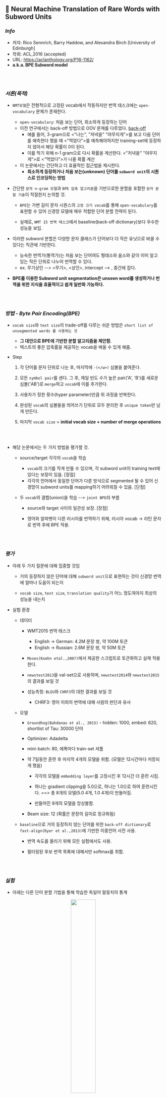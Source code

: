 ## :page_facing_up: Neural Machine Translation of Rare Words with Subword Units

### *Info*

* 저자: Rico Sennrich, Barry Haddow, and Alexandra Birch [University of Edinburgh]
* 학회: ACL,2016 (accepted)
* URL: https://aclanthology.org/P16-1162/
* **a.k.a. BPE Subword model**

<br></br>

### *서론(목적)*

* `NMT모델`은 전형적으로 고정된 vocab에서 작동하지만 번역 태스크에는 `open-vocabulary` 문제가 존재한다.
  - `open-vocabulary`: 처음 보는 단어, 희소하게 등장하는 단어
  - 이전 연구에서는 back-off 방법으로 OOV 문제를 다루었다. [back-off](https://www.quora.com/What-is-backoff-in-NLP)
    - 예를 들어, 3-gram으로 <"나는", "저녁을" "야무지게">를 보고 다음 단어를 예측한다 했을 때 <"먹었다">를 예측해야하지만 training-set에 등장하지 않아서 해당 확률이 0이 된다.
    - 이를 막기 위해 n-1 gram으로 다시 확률을 계산한다. <"저녁을" "야무지게">로 <"먹었다">가 나올 확률 계산
  - 이 논문에서는 간단하고 더 효율적인 접근법을 제시한다.
    - **희소하게 등장하거나 처음 보는(unknown) 단어를 `subword unit`의 시퀀스로 인코딩하는 방법**

* 간단한 `문자 n-gram 모델`과 `BPE 압축 알고리즘`을 기반으로한 분할을 포함한 `문자 분할 기술`이 적절한지 논의할 것.
  - `BPE`는 가변 길이 문자 시퀀스의 `고정 크기 vocab`를 통해 `open-vocabulary`를 표현할 수 있어 신경망 모델에 매우 적합한 단어 분할 전략이 된다.
  
  - 실제로, `WMT 15 번역 태스크`에서 baseline(back-off dictionary)보다 우수한 성능을 보임.

- 이러한 subword 분할은 다양한 문자 클래스가 단어보다 더 작은 유닛으로 바꿀 수 있다는 직관에 기반한다.

  - 능숙한 번역가(통역가)는 처음 보는 단어여도 형태소와 음소와 같이 이미 알고있는 작은 단위로 나누어 번역할 수 있다.
  - ex. 무기상인 --> <무기>, <상인>, intercept --> <inter>, <cept> 중간에 잡다. 

- **BPE를 이용한 Subword unit segmentation은 unseen word를 생성하거나 번역을 위한 지식을 효율적이고 쉽게 일반화 가능하다.**

<br></br>

### *방법 - Byte Pair Encoding(BPE)*

- `vocab size`와 `text size`의 trade-off를 다루는 쉬운 방법은 `short list of unsegmented words 를 사용하는 것`
  - **그 대안으로 BPE에 기반한 분할 알고리즘을 제안함.**
  - 텍스트의 좋은 압축률을 제공하는 vocab을 배울 수 있게 해줌.

- Step

  1. 각 단어를 문자 단위로 나눈 후, 마지막에 `·(</w>)` 심볼을 붙여준다.

  2. 모든 `symbol pair`를 센다. 그 후, 제일 빈도 수가 높은 pair('A', 'B')를 새로운 심볼('AB')로 `merge`하고 `vocab`에 이를 추가한다.

  3. 사용자가 정한 횟수(hyper parameter)만큼 위 과정을 반복한다.

  4. 완성된 `vocab`의 심볼들을 띄어쓰기 단위로 모두 분리한 후 `unique token`만 남게 만든다.

  5. 마지막 `vocab size` = **initial vocab size + number of merge operations**

<br></br>

- 해당 논문에서는 두 가지 방법을 평가할 것.

  - source/target 각각의 `vocab`을 학습
    - `vocab`의 크기를 작게 만들 수 있으며, 각 subword unit이 training text에 있다는 보장이 있음. [장점]
    - 각각의 언어에서 동일한 단어가 다른 방식으로 segmented 될 수 있어 신경망이 subword units를 mapping하기 어려워질 수 있음. [단점]
    
  - 두 `vocab`의 결합(union)을 학습 --> `joint BPE`라 부름

    - source와 target 사이의 일관성 보장. [장점]
  
    - 영어와 알파벳이 다른 러시아를 번역하기 위해, 러시아 vocab -> 라틴 문자로 번역 후에 BPE 적용.

<br></br>

### *평가*

- 아래 두 가지 질문에 대해 집중할 것임

  - 거의 등장하지 않은 단어에 대해 `subword unit`으로 표현하는 것이 신경망 번역에 얼마나 도움이 되는지

  - `vocab size`, `text size`, `translation quality`가 어느 정도여야지 최상의 성능을 내는지

- 실험 환경

  - 데이터
    - WMT2015 번역 태스크
      - English -> German: 4.2M 문장 쌍, 약 100M 토큰
      - English -> Russian: 2.6M 문장 쌍, 약 50M 토큰

    - `Moses(Koehn etal.,2007)`에서 제공한 스크립트로 토큰화하고 실제 적용한다.

    - `newstest2013`을 val-set으로 사용하며, `newstest2014`와 `newstest2015`의 결과를 보일 것

    - 성능측정: `BLEU`와 `CHRF3`의 대한 결과를 보일 것
      - CHRF3: 영어 이외의 번역에 대해 사람의 판단과 유사

  - 모델

    - `Groundhog(Bahdanau et al., 2015)` - hidden: 1000, embed: 620, shortlist of Tau: 30000 단어
    
    - Optimizer: Adadelta

    - mini-batch: 80, 에폭마다 train-set 셔플

    - 약 7일동안 훈련 후 마지막 4개의 모델을 취함. (모델은 12시간마다 저장되게 했음)

      - 각각의 모델을 `embedding layer`를 고정시킨 후 12시간 더 훈련 시킴.

      - 하나는 gradient clipping을 5.0으로, 하나는 1.0으로 하여 훈련시킨다. ==> 총 8개의 모델(5.0 4개, 1.0 4개)이 만들어짐.

      - 만들어진 9개의 모델을 앙상블함.

    - Beam size: 12 (확률은 문장의 길이로 정규화됨)

  - `baseline`으로 거의 등장하지 않는 단어를 위한 `back-off dictionary`로 `fast-align(Dyer et al.,2013)`에 기반한 이중언어 사전 사용.
    
    - 번역 속도를 올리기 위해 모든 실험에서도 사용. 

    - 필터링된 후보 번역 목록에 대해서만 softmax를 취함.


<br></br>

### *실험*

- 아래는 다른 단어 분할 기법을 통해 학습한 독일어 말뭉치의 통계

<div align="center"><img src="https://user-images.githubusercontent.com/46083287/209084319-7e39e969-fa69-4af5-a31a-7e5c0f159c31.png" width="40%"></img></div>

  - 문자 n-gram은 `n`을 어떻게 선택하느냐에 따라 시퀀스 길이와 vocab 크기 간의 `trade-off`가 다르다.

  - uni-gram 표현이 말그대로 open-vocabulary지만(UNK 토큰이 제일 많은) 예비 실험에서 성능이 너무 안좋아서 bi-gram 표현으로 실험할 것. (뒤의 실험)
    - 성능은 더 좋으나, 여전히 training set vocab으로 만들 수 없는 토큰들이 있다.

  - 여러 단어 분할 기법의 통계도 보았지만 이는 `vocab` 크기만 줄였을 뿐, 본 논문의 목적인 OOV 문제에 대한 해결책은 아니므로 적합하지 않음.
    - 여러 단어 분할 기법: compound splitting, rule-based hyphenation, Morfessor

  - **BPE를 사용하면 UNK토큰이 하나도 생성되지 않는 것을 확인함. [본 논문의 목표에 부합]**
    - `글자-단위 모델(character-level model)`과의 차이점: 표현이 간략해져 시퀀스가 짧아지도록 해줌, attention model이 가변 길이 유닛으로 작동하게 해줌.
    - 위의 표에서 merge operation 횟수는 BPE: 59500, joint-BPE: 89500 임.

<br></br>
---------

- `English -> German`, `English -> Russian` 번역 수행 결과
  - `WDict`: back-off dictionary를 사용한 단어-수준 모델 (fast-align)  **baseline**
  - `WUnk`: back-off dictionary를 사용하지 않으며 OOV 단어를 `UNK`로 표현.
  - `unigram F1`: 나뉜 uni-gram의 precision 과 recall의 조화평균.
  - `single & ens-8`: single model & ensemble of 8

<div align="center"><img src="https://user-images.githubusercontent.com/46083287/209084395-e0d2e1cd-89da-4670-8b00-9230dc6c4d3d.png" width="70%"></img></div>

<div align="center"><img src="https://user-images.githubusercontent.com/46083287/209084419-3f21b6b5-f7d8-4a35-b0b0-3237c1d53687.png" width="70%"></img></div>

- back-off dictionary는 희소 단어에 대한 `unigram F1`을 높여준다. (하지만 고유명사를 글자그대로 옮길 수 없으므로 En ->Ru 에서의 향상은 적다.)

- Unigram F1 socre
  - BPE-J90K(BPE 심볼을 합친 것)이 BPE-60K(각각의 BPE)와 C2-50K(character bigram)보다 좋았다.
  - 모든 subword 모델이 baseline을 능가했다.
  - OOV에 대해서는 같은 알파벳을 사용할 경우 그대로 UNK 단어를 복사하는 baseline의 전략이 잘 통했다. (하지만 En -> Ru 에서는 반대)

- `BLUE`와 `CHRF3`가 일관되지 않아 보이는데, 이는 `BLUE`는 precision bias, `CHRF3`는 recall bias 때문으로 본다.
  - 또, 희소하게 등장하는 단어들이 문장의 중심 의미인 경향이 많아 위의 두 점수가 과소평가되었다고 추측한다.
  - 그럼에도 `subword ens-8` 모델이 어떤 지표를 보아도 뛰어난 것을 보였다.

- 성능 가변성(performance variability)는 여전히 NMT에서 문제임.

- `single model`의 경우 8개 중 좋은 성능을 보인 것을 결과로 썼지만 `randomness`를 다루는 방법은 추후 연구에서 주목할 만함.

<br></br>

### *분석*

- training set에서 빈도수로 정렬된 타겟측 단어를 그래프로 그린다.
  `C2-3/500k(Character Bigram)`는 vocab size에 대한 효과를 분석하기 위해 포함시킴. (WDict baseline과 vocab size 동일)

<div align="center"><img src="https://user-images.githubusercontent.com/46083287/209084529-16add585-612c-47d8-abdb-4c0c13426098.png" width="30%"></img></div>

<div align="center"><img src="https://user-images.githubusercontent.com/46083287/209084553-3716af6b-d5ce-4d27-a420-c63465cd3445.png" width="30%"></img></div>

- 모든 모델에서 낮은 빈도수 단어의 unigram F1이 낮아지는 경향이 있음.
  - baseline의 경우 OOV에 대한 F1이 쭉 내리꽂게 떨어지는데 이는 고유 명사가 OOV에 많기 때문이므로 그대로 복사해 넣는 것이 좋은 전략.

- 500000 빈도의 단어에서는 subword 모델이 더 좋은 성능을 보였음.

- 50000 빈도 단어와 500000 빈도 단어 사이를 비교했을 때, `C2-3/500k(Character Bigram의 shortlist)`과 `C2-50k(subword model의 shortlist)`의 차이를 확인.

- subword model의 경우가 `밀도가 더 높고`, `network vocabulary의 크기를 줄이`고 `더 많은 단어를 subword로 나타낼 수 있기` 때문에 성능이 좋다.

<br></br>

<div align="center"><img src="https://user-images.githubusercontent.com/46083287/209084652-682be9a4-c3a9-48b4-a508-cc45ea52d167.png" width="30%"></img></div>

- baseline은 모든 예시에 대해 실패.
  - subword 번역은 잘 번역함.

- 분할이 자연스럽지는 않지만 번역자체는 올바른 것을 확인가능.

- `En -> Ru`의 경우, 알파벳이 다르기 때문에(표기하는 언어가 다름) joint BPE가 더 좋은 성능을 보임.

  - 일반 BPE의 경우 문자 하나를 없애고 추가하는 등의 오류가 관찰됨.

<br></br>

### *결론*

- 본 논문의 주된 주장(기여)는 `subword init(using BPE)`으로 희소하게 등장하는 단어들을 표현해 open-vocabulary 번역을 NMT에서 가능하게 하는 것.
  - back-off translation model보다 더 간단하며 효율적.

- `BPE`를 사용함으로써, 가변 길이의 `subword unit`로 구성된 기존보다 작은 vocab을 만들 수 있음.

- 기존 NMT 모델들보다 `subword mode`l을 사용한 모델이 OOV와 희소 단어에 대한 번역에 좋은 성능을 보임.

- 향후 연구로 `language pair`와 훈련 데이터의 양에 따라 자동적으로 최적의 `vocab size`를 학습하는 것이 될 것 같음. (본 논문에서는 `vocab size`를 임의로 정함)
  - 또한, subword unit을 더욱 `alignable`하게 만들기위한 `bilingually informed segmentation algorithm`이 잠재성이 있다고 생각함. (타겟 텍스트에 의존하지 않는)
  - 예를들어, En->Ru 에서 알파벳이 다른(표기 언어가 다른) 것과 관계없이 잘 동작하는
